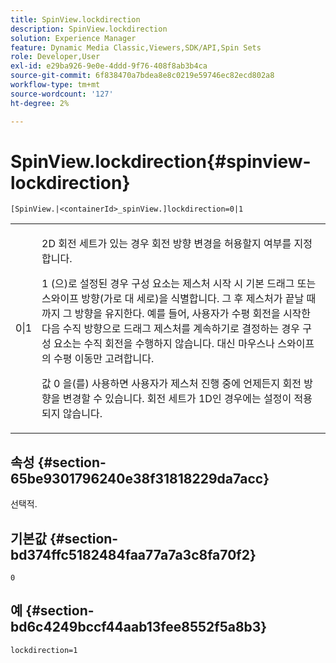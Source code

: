 ```yaml
---
title: SpinView.lockdirection
description: SpinView.lockdirection
solution: Experience Manager
feature: Dynamic Media Classic,Viewers,SDK/API,Spin Sets
role: Developer,User
exl-id: e29ba926-9e0e-4ddd-9f76-408f8ab3b4ca
source-git-commit: 6f838470a7bdea8e8c0219e59746ec82ecd802a8
workflow-type: tm+mt
source-wordcount: '127'
ht-degree: 2%

---
```


# SpinView.lockdirection{#spinview-lockdirection}

`[SpinView.|<containerId>_spinView.]lockdirection=0|1`

<table id="table_18D47E7C6A2D4D68B94225CB621D5F7C"> 
 <tbody> 
  <tr> 
   <td colname="col1"> <p> <span class="codeph"> 0|1 </span> </p> </td> 
   <td colname="col2"> <p> 2D 회전 세트가 있는 경우 회전 방향 변경을 허용할지 여부를 지정합니다. </p> <p><span class="codeph"> 1 </span>(으)로 설정된 경우 구성 요소는 제스처 시작 시 기본 드래그 또는 스와이프 방향(가로 대 세로)을 식별합니다. 그 후 제스처가 끝날 때까지 그 방향을 유지한다. 예를 들어, 사용자가 수평 회전을 시작한 다음 수직 방향으로 드래그 제스처를 계속하기로 결정하는 경우 구성 요소는 수직 회전을 수행하지 않습니다. 대신 마우스나 스와이프의 수평 이동만 고려합니다. </p> <p>값 <span class="codeph"> 0 </span>을(를) 사용하면 사용자가 제스처 진행 중에 언제든지 회전 방향을 변경할 수 있습니다. 회전 세트가 1D인 경우에는 설정이 적용되지 않습니다. </p> </td> 
  </tr> 
 </tbody> 
</table>

## 속성 {#section-65be9301796240e38f31818229da7acc}

선택적.

## 기본값 {#section-bd374ffc5182484faa77a7a3c8fa70f2}

`0`

## 예 {#section-bd6c4249bccf44aab13fee8552f5a8b3}

`lockdirection=1`

